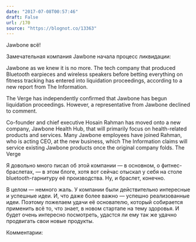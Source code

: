 ```yaml
---
date: "2017-07-08T00:57:46"
draft: False
url: /170
source: "https://blognot.co/13363"
---
```


Jawbone всё!

Замечательная компания Jawbone начала процесс ликвидации:

Jawbone as we knew it is no more. The tech company that produced Bluetooth earpieces and wireless speakers before betting everything on fitness tracking has entered into liquidation proceedings, according to a new report from The Information.

The Verge has independently confirmed that Jawbone has begun liquidation proceedings. However, a representative from Jawbone declined to comment.

Co-founder and chief executive Hosain Rahman has moved onto a new company, Jawbone Health Hub, that will primarily focus on health-related products and services. Many Jawbone employees have joined Rahman, who is acting CEO, at the new business, which The Information claims will service existing Jawbone products once the original company folds.
The Verge

Я довольно много писал об этой компании — в основном, о фитнес-браслетах, — в этом блоге, хотя вот сейчас отыскал у себя на столе bluetooth-гарнитуру её производства. Ну, и браслет, конечно.

В целом — немного жаль. У компании были действительно интересные и успешные идеи. И, что даже более важно — успешно реализованные идеи. Поэтому пожелаем удачи её основателю, который собирается применить всё то, что знает, в новом стартапе на тему здоровья. И будет очень интересно посмотреть, удастся ли ему так же удачно продвигать свои новые продукты.

Комментарии:
